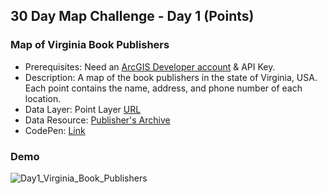 ## 30 Day Map Challenge - Day 1 (Points)
### Map of Virginia Book Publishers

- Prerequisites: Need an [ArcGIS Developer account](developers.arcgis.com) & API Key.
- Description: A map of the book publishers in the state of Virginia, USA. Each point contains the name, address, and phone number of each location.
- Data Layer: Point Layer [URL](https://services7.arcgis.com/D3ldBDYkJEQ9Y4At/arcgis/rest/services/virginia_book_publishers_dataset/FeatureServer/0)
- Data Resource: [Publisher's Archive](https://publishersarchive.com/)
- CodePen: [Link](https://codepen.io/cyatteau/pen/BaVjOQv)

### Demo 
![Day1_Virginia_Book_Publishers](https://user-images.githubusercontent.com/112517097/199326019-35c1f74a-4a8e-412e-83db-41fe4ba783a8.gif)
